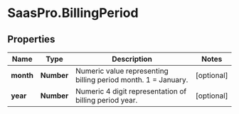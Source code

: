 # SaasPro.BillingPeriod

## Properties

Name | Type | Description | Notes
------------ | ------------- | ------------- | -------------
**month** | **Number** | Numeric value representing billing period month.  1 &#x3D; January. | [optional] 
**year** | **Number** | Numeric 4 digit representation of billing period year. | [optional] 


